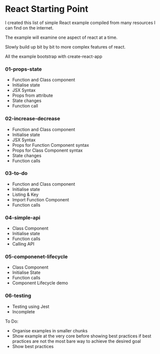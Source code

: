 # React Starting Point

I created this list of simple React example compiled from many resources I can find on the internet.

The example will examine one aspect of react at a time.

Slowly build up bit by bit to more complex features of react.


All the example bootstrap with create-react-app

### 01-props-state
- Function and Class component
- Initialise state
- JSX Syntax
- Props from attribute
- State changes
- Function call

### 02-increase-decrease
- Function and Class component
- Initialise state
- JSX Syntax
- Props for Function Component syntax
- Props for Class Component syntax
- State changes
- Function calls

### 03-to-do
- Function and Class component
- Initialise state
- Listing & Key
- Import Function Component
- Function calls

### 04-simple-api
- Class Component
- Initialise state
- Function calls
- Calling API

### 05-componenet-lifecycle
- Class Component
- Initialise State
- Function calls
- Component Lifecycle demo

### 06-testing
- Testing using Jest
- Incomplete

To Do:
- Organise examples in smaller chunks
- Show example at the very core before showing best practices if best practices are not the most bare way to achieve the desired goal
- Show best practices